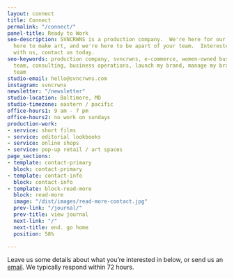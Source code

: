 ```yaml
---
layout: connect
title: Connect
permalink: "/connect/"
panel-title: Ready to Work
seo-description: SVNCRWNS is a production company.  We're here for our clients, we're
  here to make art, and we're here to be apart of your team.  Interested in working
  with us, contact us today.
seo-keywords: production company, svncrwns, e-commerce, women-owned businesses, creative
  team, consulting, business operations, launch my brand, manage my brand, production
  team
studio-email: hello@svncrwns.com
instagram: svncrwns
newsletter: "/newsletter"
studio-location: Baltimore, MD
studio-timezone: eastern / pacific
office-hours1: 9 am - 7 pm
office-hours2: no work on sundays
production-work:
- service: short films
- service: editorial lookbooks
- service: online shops
- service: pop-up retail / art spaces
page_sections:
- template: contact-primary
  block: contact-primary
- template: contact-info
  block: contact-info
- template: block-read-more
  block: read-more
  image: "/dist/images/read-more-contact.jpg"
  prev-link: "/journal/"
  prev-title: view journal
  next-link: "/"
  next-title: end. go home
  position: 58%

---
```

Leave us some details about what you’re interested in below, or send us an <a href="mailto:hello@svncrwns.com">email</a>.  We typically respond within 72 hours.